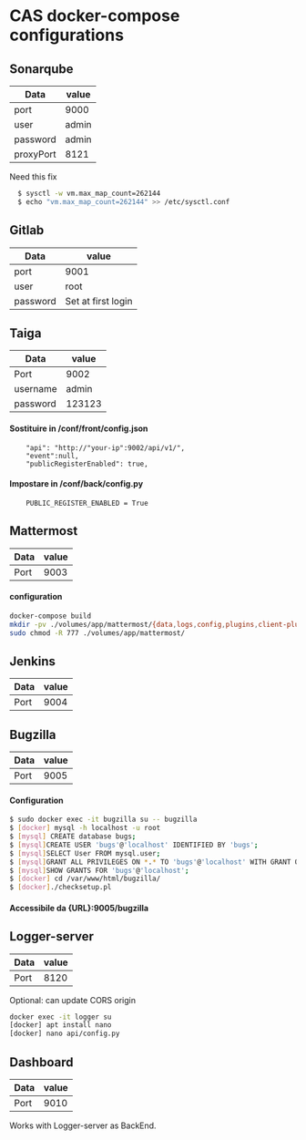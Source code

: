 # CAS docker-compose configurations

## Sonarqube

Data | value
-----|-----
port | 9000
user | admin
password | admin
proxyPort| 8121

Need this fix
```bash
  $ sysctl -w vm.max_map_count=262144
  $ echo "vm.max_map_count=262144" >> /etc/sysctl.conf
```

## Gitlab

  Data | value
  -----|-----
  port | 9001
  user | root
  password | Set at first login

## Taiga

Data | value
-----|-----
Port |9002
username | admin
password | 123123

#### Sostituire in /conf/front/config.json
```
    "api": "http://"your-ip":9002/api/v1/",
    "event":null,
    "publicRegisterEnabled": true,
```
#### Impostare in /conf/back/config.py
```
    PUBLIC_REGISTER_ENABLED = True
```

## Mattermost
Data | value
-----|-----
Port | 9003

#### configuration
``` bash
docker-compose build
mkdir -pv ./volumes/app/mattermost/{data,logs,config,plugins,client-plugins}
sudo chmod -R 777 ./volumes/app/mattermost/
```

## Jenkins
Data | value
-----|-----
Port | 9004

## Bugzilla
  Data | value
  -----|-----
  Port | 9005

#### Configuration
```bash
$ sudo docker exec -it bugzilla su -- bugzilla
$ [docker] mysql -h localhost -u root
$ [mysql] CREATE database bugs;
$ [mysql]CREATE USER 'bugs'@'localhost' IDENTIFIED BY 'bugs';
$ [mysql]SELECT User FROM mysql.user;
$ [mysql]GRANT ALL PRIVILEGES ON *.* TO 'bugs'@'localhost' WITH GRANT OPTION;
$ [mysql]SHOW GRANTS FOR 'bugs'@'localhost';
$ [docker] cd /var/www/html/bugzilla/
$ [docker]./checksetup.pl
```

#### Accessibile da {URL}:9005/bugzilla

## Logger-server
  Data | value
  -----|-----
  Port | 8120

Optional: can update CORS origin
```bash
docker exec -it logger su
[docker] apt install nano
[docker] nano api/config.py
```

## Dashboard
  Data | value
  -----|-----
  Port | 9010

Works with Logger-server as BackEnd.
